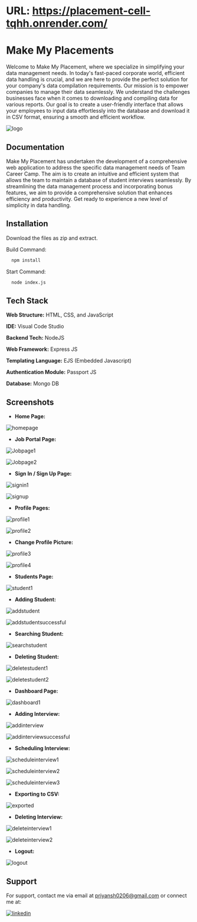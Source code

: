 # **URL:** https://placement-cell-tqhh.onrender.com/

# Make My Placements

Welcome to Make My Placement, where we specialize in simplifying your data management needs. In today's fast-paced corporate world, efficient data handling is crucial, and we are here to provide the perfect solution for your company's data compilation requirements. Our mission is to empower companies to manage their data seamlessly. We understand the challenges businesses face when it comes to downloading and compiling data for various reports. Our goal is to create a user-friendly interface that allows your employees to input data effortlessly into the database and download it in CSV format, ensuring a smooth and efficient workflow.


![logo](https://github.com/priyansh0206/PlacementCell/assets/52272181/28edcdde-7883-4d27-9cf1-932bf5989878)


## Documentation

Make My Placement has undertaken the development of a comprehensive web application to address the specific data management needs of Team Career Camp. The aim is to create an intuitive and efficient system that allows the team to maintain a database of student interviews seamlessly. By streamlining the data management process and incorporating bonus features, we aim to provide a comprehensive solution that enhances efficiency and productivity. Get ready to experience a new level of simplicity in data handling.

## Installation

Download the files as zip and extract.

Build Command:
```bash
  npm install
```

Start Command:
```bash
  node index.js
```
    
## Tech Stack

**Web Structure:** HTML, CSS, and JavaScript

**IDE:** Visual Code Studio

**Backend Tech:** NodeJS

**Web Framework:** Express JS

**Templating Language:** EJS (Embedded Javascript)

**Authentication Module:** Passport JS

**Database:** Mongo DB

## Screenshots

- **Home Page:**

![homepage](https://github.com/priyansh0206/PlacementCell/assets/52272181/5f2020ef-1269-46c8-bda7-15b86445c48b)

- **Job Portal Page:**

![Jobpage1](https://github.com/priyansh0206/PlacementCell/assets/52272181/41be1b06-7242-4202-8bba-c57ab0fb6687)

![Jobpage2](https://github.com/priyansh0206/PlacementCell/assets/52272181/3722065b-6d1b-465a-8e2d-77bbd59be030)


- **Sign In / Sign Up Page:**

![signin1](https://github.com/priyansh0206/PlacementCell/assets/52272181/1af114cb-ec2b-471d-9a6a-e27b9a1a481c)

![signup](https://github.com/priyansh0206/PlacementCell/assets/52272181/5103c171-752a-49e6-89ab-b785ff0d01a1)

- **Profile Pages:**

![profile1](https://github.com/priyansh0206/PlacementCell/assets/52272181/0a1ebaf4-1735-45e4-b822-96cdc7e1c24c)

![profile2](https://github.com/priyansh0206/PlacementCell/assets/52272181/a0f01c1d-563d-4835-a21e-fd7837242754)

- **Change Profile Picture:**
 
![profile3](https://github.com/priyansh0206/PlacementCell/assets/52272181/3fb4a859-9ddc-4a64-9603-2ea681033e9a)

![profile4](https://github.com/priyansh0206/PlacementCell/assets/52272181/88fc7673-1b20-4bb6-94a9-25313011cf06)

- **Students Page:**

![student1](https://github.com/priyansh0206/PlacementCell/assets/52272181/dadc1ebb-9f00-4b11-be9c-436fd8801896)

- **Adding Student:**

![addstudent](https://github.com/priyansh0206/PlacementCell/assets/52272181/5664bfa0-dc6b-45bb-91c2-c612d62e63e0)

![addstudentsuccessful](https://github.com/priyansh0206/PlacementCell/assets/52272181/3ecfd986-f8e5-4131-8a7a-480a0502141b)

- **Searching Student:**

![searchstudent](https://github.com/priyansh0206/PlacementCell/assets/52272181/158dfb3c-5972-4d8f-adcd-67d38c4ecf95)

- **Deleting Student:**

![deletestudent1](https://github.com/priyansh0206/PlacementCell/assets/52272181/96078792-bf8b-46bf-bfd4-04f77817870c)

![deletestudent2](https://github.com/priyansh0206/PlacementCell/assets/52272181/fb535796-7b0f-4312-a586-8e2210f7e12e)

- **Dashboard Page:**

![dashboard1](https://github.com/priyansh0206/PlacementCell/assets/52272181/64b9c87a-f35e-4281-a68a-0f92d4709dd0)

- **Adding Interview:**

![addinterview](https://github.com/priyansh0206/PlacementCell/assets/52272181/54a55380-687f-4f69-8d61-7be2bd80333b)

![addinterviewsuccessful](https://github.com/priyansh0206/PlacementCell/assets/52272181/ffc5bb75-b702-4d03-8af4-df93283febfd)

- **Scheduling Interview:**

![scheduleinterview1](https://github.com/priyansh0206/PlacementCell/assets/52272181/303f5206-026c-4abd-9233-8e2937258408)

![scheduleinterview2](https://github.com/priyansh0206/PlacementCell/assets/52272181/b1aae726-2dfc-4f9c-9610-6ada849dc73e)

![scheduleinterview3](https://github.com/priyansh0206/PlacementCell/assets/52272181/23b396a7-a08d-470f-85a8-29a24a08e98d)

- **Exporting to CSV:**

![exported](https://github.com/priyansh0206/PlacementCell/assets/52272181/b9f7e122-82b6-481b-bc0a-e53edd9f7bba)

- **Deleting Interview:**

![deleteinterview1](https://github.com/priyansh0206/PlacementCell/assets/52272181/78c113e5-d106-4728-a43f-14e945d7c53b)

![deleteinterview2](https://github.com/priyansh0206/PlacementCell/assets/52272181/a6c9c3d2-afe0-4ae0-8406-ad951398c3cb)

- **Logout:**

![logout](https://github.com/priyansh0206/PlacementCell/assets/52272181/216c3a65-7650-4967-b005-a9a5d58105b5)

## Support

For support, contact me via email at priyansh0206@gmail.com or connect me at:



[![linkedin](https://img.shields.io/badge/linkedin-0A66C2?style=for-the-badge&logo=linkedin&logoColor=white)](https://www.linkedin.com/in/priyansh0206/)
